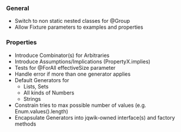 ### General

- Switch to non static nested classes for @Group
- Allow Fixture parameters to examples and properties

### Properties

- Introduce Combinator(s) for Arbitraries
- Introduce Assumptions/Implications (PropertyX.implies)
- Tests for @ForAll effectiveSize parameter
- Handle error if more than one generator applies
- Default Generators for
  - Lists, Sets
  - All kinds of Numbers
  - Strings
- Constrain tries to max possible number of values (e.g. Enum.values().length)
- Encapsulate Generators into jqwik-owned interface(s) 
  and factory methods